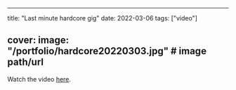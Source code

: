 
---
title: "Last minute hardcore gig"
date: 2022-03-06
tags: ["video"]

cover:
  image: "/portfolio/hardcore20220303.jpg" # image path/url
---

Watch the video [here](https://www.instagram.com/p/CaxR3rYoD63/).



